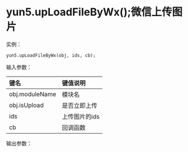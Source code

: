 # yun5.upLoadFileByWx\(\);微信上传图片

实例：

```text
yun5.upLoadFileByWx(obj, ids, cb);
```

输入参数：

| 键名 | 键值说明 |
| :--- | :--- |
| obj.moduleName | 模块名 |
| obj.isUpload | 是否立即上传 |
| ids | 上传图片的ids |
| cb | 回调函数 |

输出参数：

